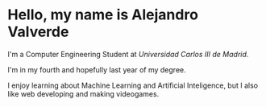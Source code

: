 # Hello, my name is Alejandro Valverde

I'm a Computer Engineering Student at *Universidad Carlos III de Madrid*.

I'm in my fourth and hopefully last year of my degree.

I enjoy learning about Machine Learning and Artificial Inteligence, but I also like web developing and making videogames.

<!--
**Pheithar/pheithar** is a ✨ _special_ ✨ repository because its `README.md` (this file) appears on your GitHub profile.

Here are some ideas to get you started:

- 🔭 I’m currently working on ...
- 🌱 I’m currently learning ...
- 👯 I’m looking to collaborate on ...
- 🤔 I’m looking for help with ...
- 💬 Ask me about ...
- 📫 How to reach me: ...
- 😄 Pronouns: ...
- ⚡ Fun fact: ...
-->
